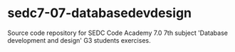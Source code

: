 # sedc7-07-databasedevdesign
Source code repository for SEDC Code Academy 7.0 7th subject 'Database development and design' G3 students exercises.

